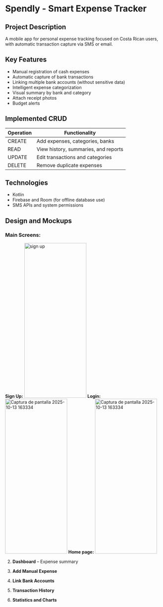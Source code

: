 # Spendly - Smart Expense Tracker

## Project Description

A mobile app for personal expense tracking focused on Costa Rican users,
with automatic transaction capture via SMS or email.

## Key Features

* Manual registration of cash expenses
* Automatic capture of bank transactions
* Linking multiple bank accounts (without sensitive data)
* Intelligent expense categorization
* Visual summary by bank and category
* Attach receipt photos
* Budget alerts

## Implemented CRUD

| Operation | Functionality                        |
| --------- | ------------------------------------ |
| CREATE    | Add expenses, categories, banks      |
| READ      | View history, summaries, and reports |
| UPDATE    | Edit transactions and categories     |
| DELETE    | Remove duplicate expenses            |

## Technologies

* Kotlin
* Firebase and Room (for offline database use)
* SMS APIs and system permissions

## Design and Mockups

### Main Screens:


   **Sign Up:** <img width="200" height="500" alt="sign up" src="https://github.com/user-attachments/assets/6f2c06e3-d1d0-47ed-bba4-2df99db36abe" />
   **Login:** <img width="200" height="500" alt="Captura de pantalla 2025-10-13 163334" src="https://github.com/user-attachments/assets/098fcf82-df24-4a9f-906a-7895a5bc6d1f" />
**Home page:** <img width="200" height="500" alt="Captura de pantalla 2025-10-13 163334" src="![Uploading Captura de pantalla 2025-10-16 171429.png…]()
" />



2. **Dashboard** – Expense summary

3. **Add Manual Expense**

4. **Link Bank Accounts**

5. **Transaction History**

6. **Statistics and Charts**
